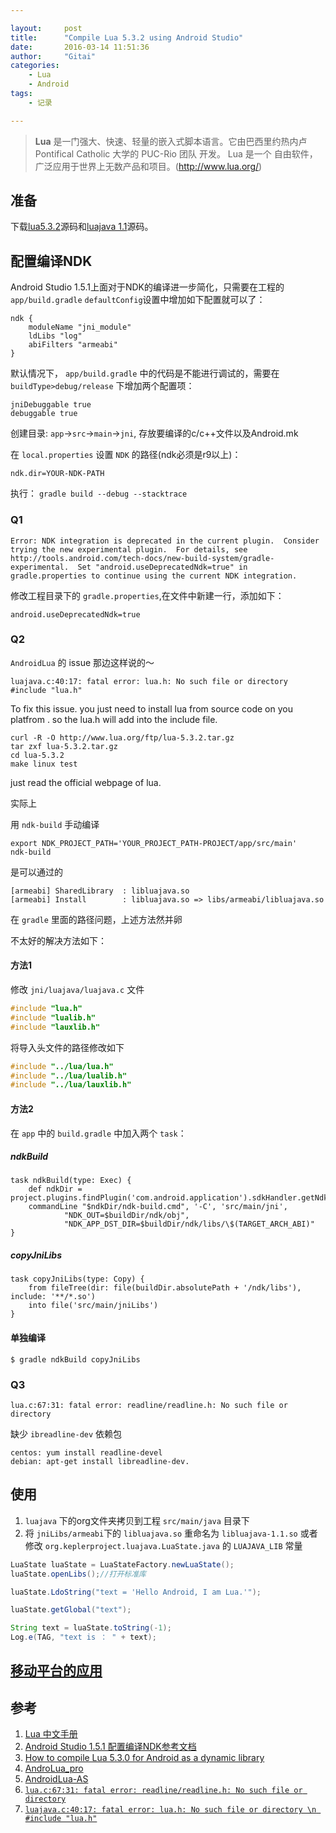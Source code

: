 ```yaml
---

layout:     post
title:      "Compile Lua 5.3.2 using Android Studio"
date:       2016-03-14 11:51:36
author:     "Gitai"
categories:
    - Lua
    - Android
tags:
    - 记录

---
```


> **Lua**  是一门强大、快速、轻量的嵌入式脚本语言。它由巴西里约热内卢 Pontifical Catholic 大学的 PUC-Rio 团队 开发。 Lua 是一个 自由软件， 广泛应用于世界上无数产品和项目。(http://www.lua.org/)

<!--more-->

## 准备

下载[lua5.3.2](http://www.lua.org/ftp/)源码和[luajava 1.1](http://files.luaforge.net/releases/luajava/luajava/LuaJava1.1)源码。

## 配置编译NDK

Android Studio 1.5.1上面对于NDK的编译进一步简化，只需要在工程的 `app/build.gradle` `defaultConfig`设置中增加如下配置就可以了：

```shell
ndk {
    moduleName "jni_module"
    ldLibs "log"
    abiFilters "armeabi"
}
```

默认情况下， `app/build.gradle` 中的代码是不能进行调试的，需要在 `buildType>debug/release` 下增加两个配置项：

```
jniDebuggable true
debuggable true
```

创建目录: `app`->`src`->`main`->`jni`, 存放要编译的c/c++文件以及Android.mk

在 `local.properties` 设置 `NDK` 的路径(ndk必须是r9以上)：

```
ndk.dir=YOUR-NDK-PATH
```


执行： `gradle build --debug --stacktrace`

### Q1

```
Error: NDK integration is deprecated in the current plugin.  Consider trying the new experimental plugin.  For details, see http://tools.android.com/tech-docs/new-build-system/gradle-experimental.  Set "android.useDeprecatedNdk=true" in gradle.properties to continue using the current NDK integration.
```

修改工程目录下的 `gradle.properties`,在文件中新建一行，添加如下：

```
android.useDeprecatedNdk=true
```

### Q2

`AndroidLua` 的 issue 那边这样说的～

```
luajava.c:40:17: fatal error: lua.h: No such file or directory
#include "lua.h"
```

To fix this issue. you just need to install lua from source code on you platfrom . so the lua.h will add into the include file.

```
curl -R -O http://www.lua.org/ftp/lua-5.3.2.tar.gz
tar zxf lua-5.3.2.tar.gz
cd lua-5.3.2
make linux test
```

just read the official webpage of lua.

实际上

用 `ndk-build` 手动编译

```
export NDK_PROJECT_PATH='YOUR_PROJECT_PATH-PROJECT/app/src/main'
ndk-build
```

是可以通过的

```
[armeabi] SharedLibrary  : libluajava.so
[armeabi] Install        : libluajava.so => libs/armeabi/libluajava.so
```

在 `gradle` 里面的路径问题，上述方法然并卵

不太好的解决方法如下：

#### 方法1

修改 `jni/luajava/luajava.c` 文件

```c
#include "lua.h"
#include "lualib.h"
#include "lauxlib.h"
```

将导入头文件的路径修改如下

```c
#include "../lua/lua.h"
#include "../lua/lualib.h"
#include "../lua/lauxlib.h"
```

#### 方法2

在 `app` 中的 `build.gradle` 中加入两个 `task`：

##### ndkBuild

```
task ndkBuild(type: Exec) {
    def ndkDir = project.plugins.findPlugin('com.android.application').sdkHandler.getNdkFolder()
    commandLine "$ndkDir/ndk-build.cmd", '-C', 'src/main/jni',
            "NDK_OUT=$buildDir/ndk/obj",
            "NDK_APP_DST_DIR=$buildDir/ndk/libs/\$(TARGET_ARCH_ABI)"
}
```

##### copyJniLibs

```
task copyJniLibs(type: Copy) {
    from fileTree(dir: file(buildDir.absolutePath + '/ndk/libs'), include: '**/*.so')
    into file('src/main/jniLibs')
}
```

#### 单独编译

```shell
$ gradle ndkBuild copyJniLibs
```

### Q3

```
lua.c:67:31: fatal error: readline/readline.h: No such file or directory
```

缺少 `ibreadline-dev` 依赖包

```
centos: yum install readline-devel
debian: apt-get install libreadline-dev.
```

## 使用

1. `luajava` 下的org文件夹拷贝到工程 `src/main/java` 目录下
2. 将 `jniLibs/armeabi`下的 `libluajava.so` 重命名为 `libluajava-1.1.so` 或者修改 `org.keplerproject.luajava.LuaState.java` 的 `LUAJAVA_LIB` 常量

```java
LuaState luaState = LuaStateFactory.newLuaState();
luaState.openLibs();//打开标准库

luaState.LdoString("text = 'Hello Android, I am Lua.'");

luaState.getGlobal("text");

String text = luaState.toString(-1);
Log.e(TAG, "text is ： " + text);
```

## [移动平台的应用](http://www.ibm.com/developerworks/cn/opensource/os-cn-LUAScript/index.html)

## 参考

1. [Lua 中文手册](http://cloudwu.github.io/lua53doc/)
2. [Android Studio 1.5.1 配置编译NDK参考文档](https://www.mobibrw.com/p=3122)
3. [How to compile Lua 5.3.0 for Android as a dynamic library](http://blog.spreendigital.de/2015/01/26/how-to-compile-lua-5-3-0-for-android-as-a-dynamic-library/)
4. [AndroLua_pro](https://github.com/nirenr/AndroLua_pro)
5. [AndroidLua-AS](https://github.com/mrljdx/AndroidLua)
6. [`lua.c:67:31: fatal error: readline/readline.h: No such file or directory`](http://www.gnuoa.com/index.php/archives/592)
7. [`luajava.c:40:17: fatal error: lua.h: No such file or directory \n #include "lua.h"`](https://github.com/mkottman/AndroLua/issues/18)